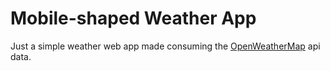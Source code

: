 # Mobile-shaped Weather App

Just a simple weather web app made consuming the <a target="_blank" href="https://openweathermap.org/">OpenWeatherMap</a> api data.

